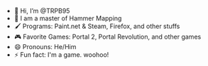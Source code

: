 - 👋 Hi, I’m @TRPB95
- 🔨 I am a master of Hammer Mapping
- 🖌️ Programs: Paint.net & Steam, Firefox, and other stuffs
- 🎮 Favorite Games: Portal 2, Portal Revolution, and other games
- 😄 Pronouns: He/Him
- ⚡ Fun fact: I'm a game. woohoo!

<!---
TRPB95/TRPB95 is a ✨ special ✨ repository because its `README.md` (this file) appears on your GitHub profile.
You can click the Preview link to take a look at your changes.
--->
